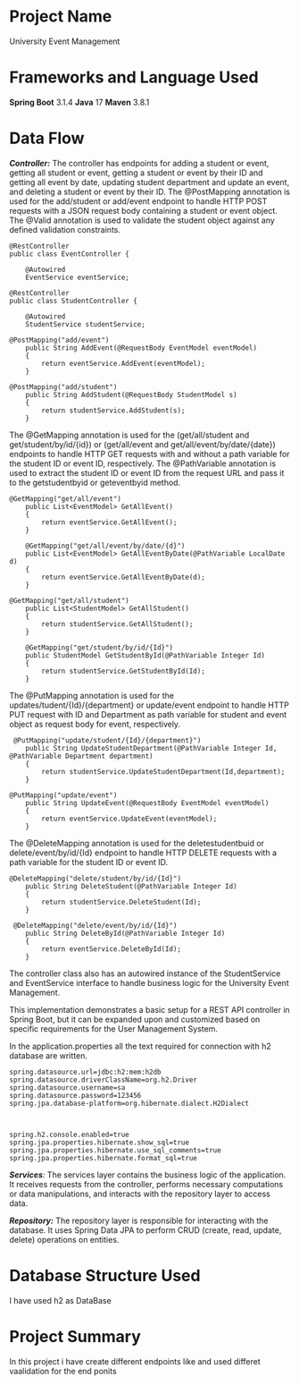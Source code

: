 # Project Name
University Event Management

# Frameworks and Language Used
**Spring Boot** 3.1.4
**Java** 17
**Maven** 3.8.1

# Data Flow


_**Controller:**_ The controller has endpoints for adding a student or event, getting all student or event, getting a student or event by their ID and getting all event by date, updating student department and update an event, and deleting a student or event by their ID. The @PostMapping annotation is used for the add/student or add/event endpoint to handle HTTP POST requests with a JSON request body containing a student or event object. The @Valid annotation is used to validate the student object against any defined validation constraints.

```
@RestController
public class EventController {

    @Autowired
    EventService eventService;
```
```
@RestController
public class StudentController {

    @Autowired
    StudentService studentService;
```

```
@PostMapping("add/event")
    public String AddEvent(@RequestBody EventModel eventModel)
    {
        return eventService.AddEvent(eventModel);
    }
```
```
@PostMapping("add/student")
    public String AddStudent(@RequestBody StudentModel s)
    {
        return studentService.AddStudent(s);
    }
```

The @GetMapping annotation is used for the (get/all/student and get/student/by/id/{id}) or (get/all/event and get/all/event/by/date/{date}) endpoints to handle HTTP GET requests with and without a path variable for the student ID or event ID, respectively. The @PathVariable annotation is used to extract the student ID or event ID from the request URL and pass it to the getstudentbyid or geteventbyid method.

```
@GetMapping("get/all/event")
    public List<EventModel> GetAllEvent()
    {
        return eventService.GetAllEvent();
    }

    @GetMapping("get/all/event/by/date/{d}")
    public List<EventModel> GetAllEventByDate(@PathVariable LocalDate d)
    {
        return eventService.GetAllEventByDate(d);
    }
```
```
@GetMapping("get/all/student")
    public List<StudentModel> GetAllStudent()
    {
        return studentService.GetAllStudent();
    }

    @GetMapping("get/student/by/id/{Id}")
    public StudentModel GetStudentById(@PathVariable Integer Id)
    {
        return studentService.GetStudentById(Id);
    }
```

The @PutMapping annotation is used for the updates/tudent/{Id}/{department} or update/event endpoint to handle HTTP PUT request with ID and Department as path variable for student and event object as request body for event, respectively. 

```
 @PutMapping("update/student/{Id}/{department}")
    public String UpdateStudentDepartment(@PathVariable Integer Id, @PathVariable Department department)
    {
        return studentService.UpdateStudentDepartment(Id,department);
    }
```
```
@PutMapping("update/event")
    public String UpdateEvent(@RequestBody EventModel eventModel)
    {
        return eventService.UpdateEvent(eventModel);
    }

```

The @DeleteMapping annotation is used for the deletestudentbuid or delete/event/by/id/{Id} endpoint to handle HTTP DELETE requests with a path variable for the student ID or event ID.
```
@DeleteMapping("delete/student/by/id/{Id}")
    public String DeleteStudent(@PathVariable Integer Id)
    {
        return studentService.DeleteStudent(Id);
    }
```
```
 @DeleteMapping("delete/event/by/id/{Id}")
    public String DeleteById(@PathVariable Integer Id)
    {
        return eventService.DeleteById(Id);
    }
```

The controller class also has an autowired instance of the StudentService and EventService interface to handle business logic for the University Event Management.

This implementation demonstrates a basic setup for a REST API controller in Spring Boot, but it can be expanded upon and customized based on specific requirements for the User Management System.

In the application.properties all the text required for connection with h2 database are written.
```
spring.datasource.url=jdbc:h2:mem:h2db
spring.datasource.driverClassName=org.h2.Driver
spring.datasource.username=sa
spring.datasource.password=123456
spring.jpa.database-platform=org.hibernate.dialect.H2Dialect



spring.h2.console.enabled=true
spring.jpa.properties.hibernate.show_sql=true
spring.jpa.properties.hibernate.use_sql_comments=true
spring.jpa.properties.hibernate.format_sql=true
```


_**Services**:_ The services layer contains the business logic of the application. It receives requests from the controller, performs necessary computations or data manipulations, and interacts with the repository layer to access data.

_**Repository:**_ The repository layer is responsible for interacting with the database. It uses Spring Data JPA to perform CRUD (create, read, update, delete) operations on entities.

# Database Structure Used
I have used h2 as DataBase

# Project Summary
In this project i have create different endpoints like and used differet vaalidation for the end ponits

